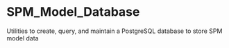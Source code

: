 # SPM_Model_Database
Utilities to create, query, and maintain a PostgreSQL database to store SPM model data 
